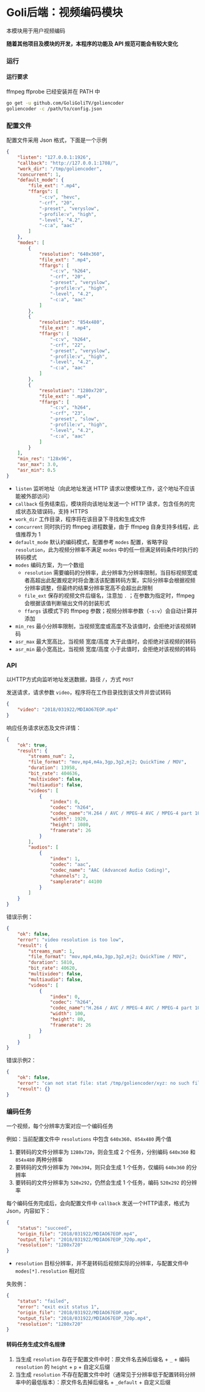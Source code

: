 # Goli后端：视频编码模块

本模块用于用户视频编码

**随着其他项目及模块的开发，本程序的功能及 API 规范可能会有较大变化**

### 运行

#### 运行要求

ffmpeg ffprobe 已经安装并在 PATH 中

```bash
go get -u github.com/GoliGoliTV/goliencoder
goliencoder -c /path/to/config.json
```

### 配置文件

配置文件采用 Json 格式，下面是一个示例
```json
{
	"listen": "127.0.0.1:1926",
	"callback": "http://127.0.0.1:1708/",
	"work_dir": "/tmp/goliencoder",
	"concurrent": 1,
	"default_mode": {
		"file_ext": ".mp4",
		"ffargs": [
			"-c:v", "hevc",
			"-crf", "20",
			"-preset", "veryslow",
			"-profile:v", "high",
			"-level", "4.2",
			"-c:a", "aac"
		]
	},
	"modes": [
		{
			"resolution": "640x360",
			"file_ext": ".mp4",
			"ffargs": [
				"-c:v", "h264",
				"-crf", "20",
				"-preset", "veryslow",
				"-profile:v", "high",
				"-level", "4.2",
				"-c:a", "aac"
			]
		},
		{
			"resolution": "854x480",
			"file_ext": ".mp4",
			"ffargs": [
				"-c:v", "h264",
				"-crf", "22",
				"-preset", "veryslow",
				"-profile:v", "high",
				"-level", "4.2",
				"-c:a", "aac"
			]
		},
		{
			"resolution": "1280x720",
			"file_ext": ".mp4",
			"ffargs": [
				"-c:v", "h264",
				"-crf", "23",
				"-preset", "slow",
				"-profile:v", "high",
				"-level", "4.2",
				"-c:a", "aac"
			]
		}
	],
	"min_res": "128x96",
	"asr_max": 3.0,
	"asr_min": 0.5
}
```

* `listen` 监听地址（向此地址发送 HTTP 请求以使模块工作，这个地址不应该能被外部访问）
* `callback` 任务结束后，模块将向该地址发送一个 HTTP 请求，包含任务的完成状态及错误码，支持 HTTPS
* `work_dir` 工作目录，程序将在该目录下寻找和生成文件
* `concurrent` 同时执行的 ffmpeg 进程数量，由于 ffmpeg 自身支持多线程，此值推荐为 1
* `default_mode` 默认的编码模式，配置参考 `modes` 配置，省略字段 `resolution`，此为视频分辨率不满足 `modes` 中的任一但满足转码条件时执行的转码模式
* `modes` 编码方案，为一个数组
	* `resolution` 需要编码的分辨率，此分辨率为分辨率限制，当目标视频宽或者高超出此配置规定时将会激活该配置转码方案，实际分辨率会根据视频分辨率调整，但最终的结果分辨率宽高不会超出此限制
	* `file_ext` 保存的视频文件后缀名，注意加 `.` ；在参数为指定时，ffmpeg 会根据该值判断输出文件的封装形式
	* `ffargs` 该模式下的 ffmpeg 参数；视频分辨率参数（`-s:v`）会自动计算并添加
* `min_res` 最小分辨率限制，当视频宽度或高度不及该值时，会拒绝对该视频转码
* `asr_max` 最大宽高比，当视频 宽度/高度 大于此值时，会拒绝对该视频的转码
* `asr_min` 最小宽高比，当视频 宽度/高度 小于此值时，会拒绝对该视频的转码

### API

以HTTP方式向监听地址发送数据，路径 `/`，方式 `POST`

发送请求，请求参数 `video`，程序将在工作目录找到该文件并尝试转码
```json
{
	"video": "2018/031922/MDIAO67EOP.mp4"
}
```

响应任务请求状态及文件详情：
```json
{
	"ok": true,
	"result": {
		"streams_num": 2,
		"file_format": "mov,mp4,m4a,3gp,3g2,mj2; QuickTime / MOV",
		"duration": 13958,
		"bit_rate": 404636,
		"multivideo": false,
		"multiaudio": false,
		"videos": [
			{
				"index": 0,
				"codec": "h264",
				"codec_name":"H.264 / AVC / MPEG-4 AVC / MPEG-4 part 10",
				"width": 1920,
				"height": 1080,
				"framerate": 26
			}
		],
		"audios": [
			{
				"index": 1,
				"codec": "aac",
				"codec_name": "AAC (Advanced Audio Coding)",
				"channels": 2,
				"samplerate": 44100
			}
		]
	}
}
```
错误示例：
```json
{
	"ok": false,
	"error": "video resolution is too low",
	"result": {
		"streams_num": 1,
		"file_format": "mov,mp4,m4a,3gp,3g2,mj2; QuickTime / MOV",
		"duration": 5810,
		"bit_rate": 40620,
		"multivideo": false,
		"multiaudio": false,
		"videos": [
			{
				"index": 0,
				"codec": "h264",
				"codec_name":"H.264 / AVC / MPEG-4 AVC / MPEG-4 part 10",
				"width": 100,
				"height": 80,
				"framerate": 26
			}
		]
	}
}
```

错误示例2：
```json
{
	"ok": false,
	"error": "can not stat file: stat /tmp/goliencoder/xyz: no such file or directory",
	"result": {}
}
```

### 编码任务

一个视频，每个分辨率方案对应一个编码任务

例如：当前配置文件中 `resolutions` 中包含 `640x360`、`854x480` 两个值

1. 要转码的文件分辨率为 `1280x720`，则会生成 2 个任务，分别编码 `640x360` 和 `854x480` 两种分辨率
1. 要转码的文件分辨率为 `700x394`，则只会生成 1 个任务，仅编码 `640x360` 的分辨率
1. 要转码的文件分辨率为 `520x292`，仍然会生成 1 个任务，编码 `520x292` 的分辨率

每个编码任务完成后，会向配置文件中 `callback` 发送一个HTTP请求，格式为 Json，内容如下：
```json
{
	"status": "succeed",
	"origin_file": "2018/031922/MDIAO67EOP.mp4",
	"output_file": "2018/031922/MDIAO67EOP_720p.mp4",
	"resolution": "1280x720"
}
```

* `resolution` 目标分辨率，并不是转码后视频实际的分辨率，与配置文件中 `modes[*].resolution` 相对应

失败例：
```json
{
	"status": "failed",
	"error": "exit exit status 1",
	"origin_file": "2018/031922/MDIAO67EOP.mp4",
	"output_file": "2018/031922/MDIAO67EOP_720p.mp4",
	"resolution": "1280x720"
}
```

#### 转码任务生成文件名规律

1. 当生成 `resolution` 存在于配置文件中时：原文件名去掉后缀名 + `_` + 编码 `resolution` 的 `height` + `p` + 自定义后缀
1. 当生成 `resolution` 不存在配置文件中时（通常见于分辨率低于配置转码分辨率中的最低版本）：原文件名去掉后缀名 + `_default` + 自定义后缀
